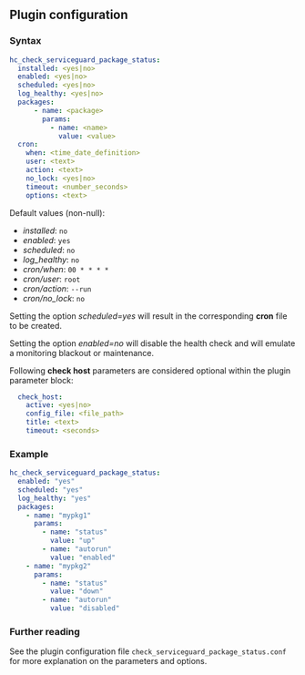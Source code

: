 ## Plugin configuration

### Syntax

```yaml
hc_check_serviceguard_package_status:
  installed: <yes|no>    
  enabled: <yes|no>
  scheduled: <yes|no>
  log_healthy: <yes|no>
  packages:
      - name: <package>
        params:
          - name: <name>
            value: <value>
  cron:
    when: <time_date_definition>
    user: <text>
    action: <text>
    no_lock: <yes|no>
    timeout: <number_seconds>
    options: <text>            
```

Default values (non-null):
* *installed*: `no`
* *enabled*: `yes`
* *scheduled*: `no`
* *log_healthy*: `no`
* *cron/when*: `00 * * * *`
* *cron/user*: `root`
* *cron/action*: `--run`
* *cron/no_lock*: `no`

Setting the option *scheduled=yes* will result in the corresponding **cron** file to be created.

Setting the option *enabled=no* will disable the health check and will emulate a monitoring blackout or maintenance.

Following **check host** parameters are considered optional within the plugin parameter block:

```yaml
  check_host:
    active: <yes|no>
    config_file: <file_path>
    title: <text>
    timeout: <seconds>
```

### Example

```yaml
hc_check_serviceguard_package_status:
  enabled: "yes"
  scheduled: "yes"    
  log_healthy: "yes"
  packages:
    - name: "mypkg1"
      params:
        - name: "status"
          value: "up"
        - name: "autorun"
          value: "enabled"
    - name: "mypkg2"
      params:
        - name: "status"
          value: "down"
        - name: "autorun"
          value: "disabled"
```

### Further reading

See the plugin configuration file `check_serviceguard_package_status.conf` for more explanation on the parameters and options.
